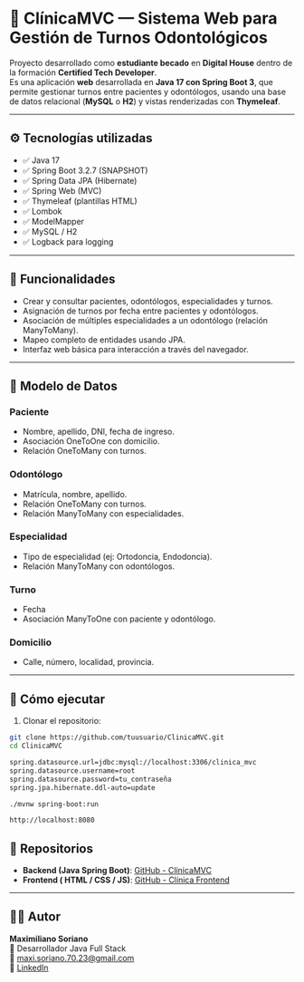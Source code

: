 # 🦷 ClínicaMVC — Sistema Web para Gestión de Turnos Odontológicos

Proyecto desarrollado como **estudiante becado** en **Digital House** dentro de la formación **Certified Tech Developer**.  
Es una aplicación **web** desarrollada en **Java 17 con Spring Boot 3**, que permite gestionar turnos entre pacientes y odontólogos, usando una base de datos relacional (**MySQL** o **H2**) y vistas renderizadas con **Thymeleaf**.

---

## ⚙️ Tecnologías utilizadas

- ✅ Java 17
- ✅ Spring Boot 3.2.7 (SNAPSHOT)
- ✅ Spring Data JPA (Hibernate)
- ✅ Spring Web (MVC)
- ✅ Thymeleaf (plantillas HTML)
- ✅ Lombok
- ✅ ModelMapper
- ✅ MySQL / H2
- ✅ Logback para logging

---

## 🧠 Funcionalidades

- Crear y consultar pacientes, odontólogos, especialidades y turnos.
- Asignación de turnos por fecha entre pacientes y odontólogos.
- Asociación de múltiples especialidades a un odontólogo (relación ManyToMany).
- Mapeo completo de entidades usando JPA.
- Interfaz web básica para interacción a través del navegador.

---

## 🧱 Modelo de Datos

### Paciente
- Nombre, apellido, DNI, fecha de ingreso.
- Asociación OneToOne con domicilio.
- Relación OneToMany con turnos.

### Odontólogo
- Matrícula, nombre, apellido.
- Relación OneToMany con turnos.
- Relación ManyToMany con especialidades.

### Especialidad
- Tipo de especialidad (ej: Ortodoncia, Endodoncia).
- Relación ManyToMany con odontólogos.

### Turno
- Fecha
- Asociación ManyToOne con paciente y odontólogo.

### Domicilio
- Calle, número, localidad, provincia.

---
## 🚀 Cómo ejecutar

1. Clonar el repositorio:

```bash
git clone https://github.com/tuusuario/ClinicaMVC.git
cd ClinicaMVC

spring.datasource.url=jdbc:mysql://localhost:3306/clinica_mvc
spring.datasource.username=root
spring.datasource.password=tu_contraseña
spring.jpa.hibernate.ddl-auto=update

./mvnw spring-boot:run

http://localhost:8080
```

## 📂 Repositorios

- **Backend (Java Spring Boot)**: [GitHub - ClínicaMVC](https://github.com/MaxiSoriano70/PF-DH-BACK-END-CLINICA-JAVA-MYSQL.git)  
- **Frontend ( HTML / CSS / JS)**: [GitHub - Clínica Frontend](https://github.com/MaxiSoriano70/PF-DH-FRONT-END-CLINICA-JAVA-MYSQL.git)  

---

## 🙋‍♂️ Autor

**Maximiliano Soriano**  
💼 Desarrollador Java Full Stack  
📧 maxi.soriano.70.23@gmail.com  
🔗 [LinkedIn](https://www.linkedin.com/in/maximilianosoriano)  


